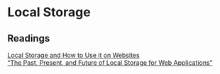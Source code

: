 # Local Storage

## Readings

[Local Storage and How to Use it on Websites](https://www.smashingmagazine.com/2010/10/local-storage-and-how-to-use-it/) <br>
[“The Past, Present, and Future of Local Storage for Web Applications”](http://diveinto.html5doctor.com/storage.html)


